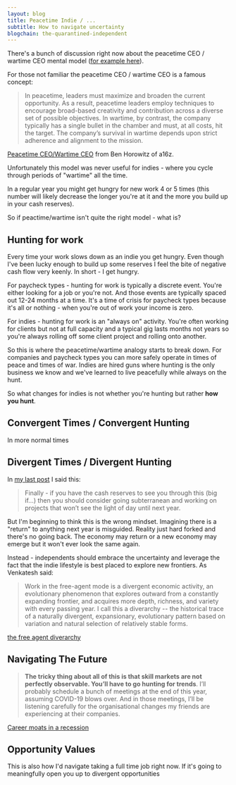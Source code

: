 ```yaml
---
layout: blog
title: Peacetime Indie / ...
subtitle: How to navigate uncertainty
blogchain: the-quarantined-independent
---
```


There's a bunch of discussion right now about the peacetime CEO / wartime CEO mental model ([for example here](https://taylorpearson.me/crisis-management-plan/)).

For those not familiar the peacetime CEO / wartime CEO is a famous concept:

>In peacetime, leaders must maximize and broaden the current opportunity. As a result, peacetime leaders employ techniques to encourage broad-based creativity and contribution across a diverse set of possible objectives. In wartime, by contrast, the company typically has a single bullet in the chamber and must, at all costs, hit the target. The company’s survival in wartime depends upon strict adherence and alignment to the mission.

[Peacetime CEO/Wartime CEO](https://a16z.com/2011/04/14/peacetime-ceowartime-ceo-2/) from Ben Horowitz of a16z.

Unfortunately this model was never useful for indies - where you cycle through periods of "wartime" all the time.

In a regular year you might get hungry for new work 4 or 5 times (this number will likely decrease the longer you're at it and the more you build up in your cash reserves).

So if peactime/wartime isn't quite the right model - what is?

## Hunting for work

Every time your work slows down as an indie you get hungry. Even though I've been lucky enough to build up some reserves I feel the bite of negative cash flow very keenly. In short - I get hungry.

For paycheck types - hunting for work is typically a discrete event. You're either looking for a job or you're not. And those events are typically spaced out 12-24 months at a time. It's a time of crisis for paycheck types because it's all or nothing - when you're out of work your income is zero.

For indies - hunting for work is an "always on" activity. You're often working for clients but not at full capacity and a typical gig lasts months not years so you're always rolling off some client project and rolling onto another.

So this is where the peacetime/wartime analogy starts to break down. For companies and paycheck types you can more safely operate in times of peace and times of war. Indies are hired guns where hunting is the only business we know and we've learned to live peacefully while always on the hunt.

So what changes for indies is not whether you're hunting but rather **how you hunt**.

## Convergent Times / Convergent Hunting

In more normal times 

## Divergent Times / Divergent Hunting

In [my last post](https://tomcritchlow.com/2020/04/08/the-quarantined-independent/) I said this:

>Finally - if you have the cash reserves to see you through this (big if…) then you should consider going subterranean and working on projects that won’t see the light of day until next year.

But I'm beginning to think this is the wrong mindset. Imagining there is a "return" to anything next year is misguided. Reality just hard forked and there's no going back. The economy may return or a new economy may emerge but it won't ever look the same again.

Instead - independents should embrace the uncertainty and leverage the fact that the indie lifestyle is best placed to explore new frontiers. As Venkatesh said:

>Work in the free-agent mode is a divergent economic activity, an evolutionary phenomenon that explores outward from a constantly expanding frontier, and acquires more depth, richness, and variety with every passing year. I call this a diverarchy -- the historical trace of a naturally divergent, expansionary, evolutionary pattern based on variation and natural selection of relatively stable forms.

[the free agent diverarchy](https://breakingsmart.substack.com/p/the-free-agent-diverarchy)

## Navigating The Future

> **The tricky thing about all of this is that skill markets are not perfectly observable. You’ll have to go hunting for trends**. I’ll probably schedule a bunch of meetings at the end of this year, assuming COVID-19 blows over. And in those meetings, I’ll be listening carefully for the organisational changes my friends are experiencing at their companies.

[Career moats in a recession](https://commoncog.com/blog/career-moats-in-recession/)



## Opportunity Values

This is also how I'd navigate taking a full time job right now. If it's going to meaningfully open you up to divergent opportunities



